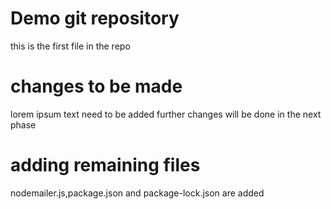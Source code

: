 # Demo git repository
this is the first file in the repo

# changes to be made
lorem ipsum text need to be added
further changes will be done in the next phase

# adding remaining files
nodemailer.js,package.json and package-lock.json are added